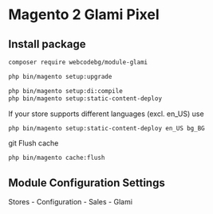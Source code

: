 # Magento 2 Glami Pixel

## Install package
``` bash
composer require webcodebg/module-glami
```

``` bash
php bin/magento setup:upgrade
````

``` bash
php bin/magento setup:di:compile
php bin/magento setup:static-content-deploy
```
If your store supports different languages (excl. en_US) use
```` bash
php bin/magento setup:static-content-deploy en_US bg_BG
```` 
git 
Flush cache
```` bash
php bin/magento cache:flush
````

## Module Configuration Settings
Stores - Configuration - Sales - Glami
